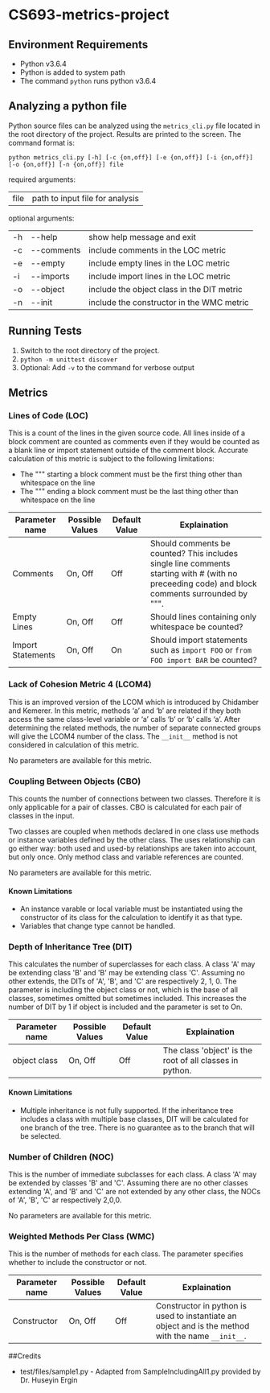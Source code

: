 # CS693-metrics-project
## Environment Requirements
 - Python v3.6.4
 - Python is added to system path
 - The command `python` runs python v3.6.4

## Analyzing a python file
Python source files can be analyzed using the `metrics_cli.py` file located in the root directory of the project. Results are printed to the screen. The command format is:

    python metrics_cli.py [-h] [-c {on,off}] [-e {on,off}] [-i {on,off}] [-o {on,off}] [-n {on,off}] file

required arguments:

|     |     |
| --- | --- |
| file | path to input file for analysis |

optional arguments:

|     |     |     |
| --- | --- | --- |
| -h | --help | show help message and exit |
| -c | --comments | include comments in the LOC metric |
| -e | --empty | include empty lines in the LOC metric |
| -i | --imports | include import lines in the LOC metric |
| -o | --object | include the object class in the DIT metric |
| -n | --init | include the constructor in the WMC metric |


## Running Tests
1. Switch to the root directory of the project.
1. `python -m unittest discover`
1. Optional: Add `-v` to the command for verbose output

## Metrics
### Lines of Code (LOC)
This is a count of the lines in the given source code. All lines inside of a block comment are counted as comments even if they would be counted as a blank line or import statement outside of the comment block. Accurate calculation of this metric is subject to the following limitations:

* The """ starting a block comment must be the first thing other than whitespace on the line
* The """ ending a block comment must be the last thing other than whitespace on the line

| Parameter name | Possible Values | Default Value | Explaination |
| -------------- | --------------- | ------------- | ------------ |
| Comments       | On, Off         | Off           | Should comments be counted? This includes single line comments starting with # (with no preceeding code) and block comments surrounded by """. |
| Empty Lines    | On, Off         | Off           | Should lines containing only whitespace be counted? |
| Import Statements | On, Off      | On            | Should import statements such as `import FOO` or  `from FOO import BAR` be counted? |

### Lack of Cohesion Metric 4 (LCOM4)
This is an improved version of the LCOM which is introduced by Chidamber and Kemerer. In this metric,
methods ‘a’ and ‘b’ are related if they both access the same class-level variable or ‘a’ calls ‘b’ or ‘b’ calls
‘a’. After determining the related methods, the number of separate connected groups will give the
LCOM4 number of the class. The `__init__` method is not considered in calculation of this metric. 

No parameters are available for this metric.

### Coupling Between Objects (CBO)
This counts the number of connections between two classes.  Therefore it is only applicable for a pair of classes.
CBO is calculated for each pair of classes in the input.

Two classes are coupled when methods declared in one class use methods or instance variables defined by the other class.
The uses relationship can go either way: both used and used-by relationships are taken into account, but only once.
Only method class and variable references are counted.

No parameters are available for this metric.

#### Known Limitations
 - An instance varable or local variable must be instantiated using the constructor of its class for the calculation to identify it as that type.
 - Variables that change type cannot be handled.


### Depth of Inheritance Tree (DIT)
 This calculates the number of superclasses for each class. A class 'A' may be extending class 'B' and 'B' may be extending class 'C'. Assuming
 no other extends, the DITs of 'A', 'B', and 'C' are respectively 2, 1, 0. The parameter is including the object class or not, which is the base of all
 classes, sometimes omitted but sometimes included.  This increases the number of DIT by 1 if object is included and the parameter is set to On.

| Parameter name | Possible Values | Default Value | Explaination |
| -------------- | --------------- | ------------- | ------------ |
| object class      | On, Off         | Off           | The class 'object' is the root of all classes in python. |

#### Known Limitations
 - Multiple inheritance is not fully supported. If the inheritance tree includes a class with multiple base classes, DIT will be calculated for one branch 
 of the tree. There is no guarantee as to the branch that will be selected.

### Number of Children (NOC)
This is the number of immediate subclasses for each class. A class 'A' may be extended by classes 'B' and 'C'. Assuming there are no other classes extending 'A', and 'B' and 'C' are not extended by any other class, the NOCs of 'A', 'B', 'C' ar respectively 2,0,0. 

No parameters are available for this metric.

### Weighted Methods Per Class (WMC)
This is the number of methods for each class.  The parameter specifies whether to include the constructor or not.

| Parameter name | Possible Values | Default Value | Explaination |
| -------------- | --------------- | ------------- | ------------ |
| Constructor     | On, Off         | Off           | Constructor in python is used to instantiate an object and is the method with the name `__init__`. |

##Credits
* test/files/sample1.py - Adapted from SampleIncludingAll1.py provided by Dr. Huseyin Ergin